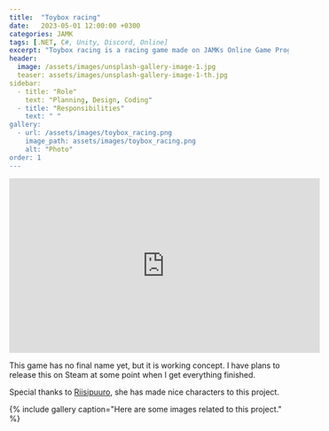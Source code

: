 ```yaml
---
title:  "Toybox racing"
date:   2023-05-01 12:00:00 +0300
categories: JAMK
tags: [.NET, C#, Unity, Discord, Online]
excerpt: "Toybox racing is a racing game made on JAMKs Online Game Programming course"
header:
  image: /assets/images/unsplash-gallery-image-1.jpg
  teaser: assets/images/unsplash-gallery-image-1-th.jpg
sidebar:
  - title: "Role"
    text: "Planning, Design, Coding"
  - title: "Responsibilities"
    text: " "
gallery:
  - url: /assets/images/toybox_racing.png
    image_path: assets/images/toybox_racing.png
    alt: "Photo"
order: 1
---
```


<iframe width="560" height="315" src="https://www.youtube-nocookie.com/embed/zANrFEIM6Nc" title="YouTube video player" frameborder="0" allow="accelerometer; autoplay; clipboard-write; encrypted-media; gyroscope; picture-in-picture" allowfullscreen></iframe>

This game has no final name yet, but it is working concept. I have plans to release this on Steam at some point when I get everything finished.

Special thanks to [Riisipuuro](https://riisipuuro.com/), she has made nice characters to this project.

{% include gallery caption="Here are some images related to this project." %}

